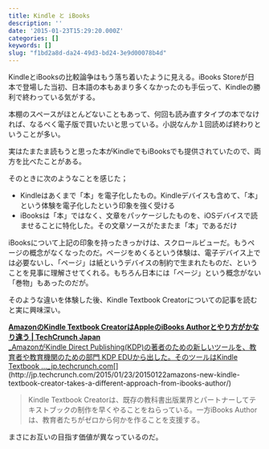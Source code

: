 ```yaml
---
title: Kindle と iBooks
description: ''
date: '2015-01-23T15:29:20.000Z'
categories: []
keywords: []
slug: "f1bd2a8d-da24-49d3-bd24-3e9d00078b4d"
---
```

KindleとiBooksの比較論争はもう落ち着いたように見える。iBooks Storeが日本で登場した当初、日本語の本もあまり多くなかったのも手伝って、Kindleの勝利で終わっている気がする。

本棚のスペースがほとんどないこともあって、何回も読み直すタイプの本でなければ、なるべく電子版で買いたいと思っている。小説なんか１回読めば終わりということが多い。

実はたまたま読もうと思った本がKindleでもiBooksでも提供されていたので、両方を比べたことがある。

そのときに次のようなことを感じた；

*   Kindleはあくまで「本」を電子化したもの。Kindleデバイスも含めて、「本」という体験を電子化したという印象を強く受ける
*   iBooksは「本」ではなく、文章をパッケージしたものを、iOSデバイスで読ませることに特化した。その文章ソースがたまたま「本」であるだけ

iBooksについて上記の印象を持ったきっかけは、スクロールビューだ。もうページの概念がなくなったのだ。ページをめくるという体験は、電子デバイス上では必要ないし、「ページ」は紙というデバイスの制約で生まれたものだ、ということを見事に理解させてくれる。もちろん日本には「ページ」という概念がない「巻物」もあったのだが。

そのような違いを体験した後、Kindle Textbook Creatorについての記事を読むと実に興味深い。

[**AmazonのKindle Textbook CreatorはAppleのiBooks Authorとやり方がかなり違う | TechCrunch Japan**  
_AmazonがKindle Direct Publishing(KDP)の著者のための新しいツールを、教育者や教育機関のための部門 KDP EDUから出した。そのツールはKindle Textbook ..._jp.techcrunch.com](http://jp.techcrunch.com/2015/01/23/20150122amazons-new-kindle-textbook-creator-takes-a-different-approach-from-ibooks-author/ "http://jp.techcrunch.com/2015/01/23/20150122amazons-new-kindle-textbook-creator-takes-a-different-approach-from-ibooks-author/")[](http://jp.techcrunch.com/2015/01/23/20150122amazons-new-kindle-textbook-creator-takes-a-different-approach-from-ibooks-author/)

> Kindle Textbook Creatorは、既存の教科書出版業界とパートナーしてテキストブックの制作を早くやることをねらっている。一方iBooks Authorは、教育者たちがゼロから何かを作ることを支援する。

まさにお互いの目指す価値が異なっているのだ。